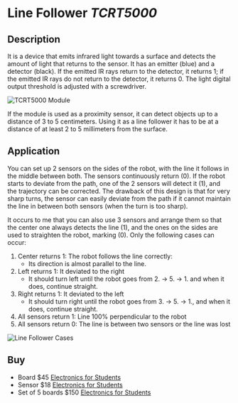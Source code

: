 # Line Follower *TCRT5000*
## Description
It is a device that emits infrared light towards a surface and detects the amount of light that returns to the sensor. It has an emitter (blue) and a detector (black). If the emitted IR rays return to the detector, it returns 1; if the emitted IR rays do not return to the detector, it returns 0. The light digital output threshold is adjusted with a screwdriver.

![TCRT5000 Module](https://http2.mlstatic.com/D_NQ_NP_2X_856153-MLM41695339939_052020-F.webp)

If the module is used as a proximity sensor, it can detect objects up to a distance of 3 to 5 centimeters. Using it as a line follower it has to be at a distance of at least 2 to 5 millimeters from the surface.

## Application

You can set up 2 sensors on the sides of the robot, with the line it follows in the middle between both. The sensors continuously return (0). If the robot starts to deviate from the path, one of the 2 sensors will detect it (1), and the trajectory can be corrected. The drawback of this design is that for very sharp turns, the sensor can easily deviate from the path if it cannot maintain the line in between both sensors (when the turn is too sharp).

It occurs to me that you can also use 3 sensors and arrange them so that the center one always detects the line (1), and the ones on the sides are used to straighten the robot, marking (0). Only the following cases can occur:

1. Center returns $1$: The robot follows the line correctly:
   * Its direction is almost parallel to the line.
2. Left returns $1$: It deviated to the right
   * It should turn left until the robot goes from 2. -> 5. -> 1. and when it does, continue straight.
3. Right returns $1$: It deviated to the left
   * It should turn right until the robot goes from 3. -> 5. -> 1., and when it does, continue straight.
4. All sensors return $1$: Line 100% perpendicular to the robot
5. All sensors return $0$: The line is between two sensors or the line was lost

![Line Follower Cases](https://cdn.nerdyelectronics.com/wp-content/uploads/2020/08/line-follower-sensor-logic.png)

## Buy
* Board $45 [Electronics for Students](http://semty.mx/index.php?id_product=2708&controller=product)
* Sensor $18 [Electronics for Students](http://semty.mx/index.php?id_product=1715&controller=product)
* Set of 5 boards $150 [Electronics for Students](http://semty.mx/index.php?id_product=2663&controller=product)
